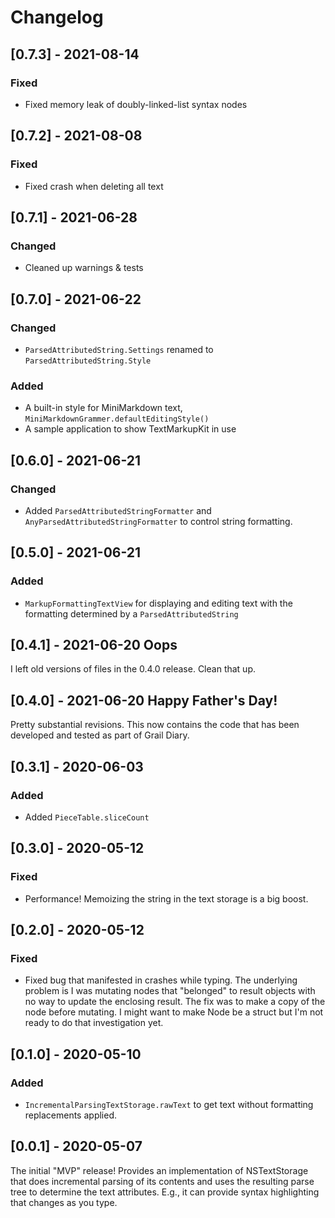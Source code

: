 # Changelog

## [0.7.3] - 2021-08-14

### Fixed

- Fixed memory leak of doubly-linked-list syntax nodes

## [0.7.2] - 2021-08-08

### Fixed

- Fixed crash when deleting all text

## [0.7.1] - 2021-06-28

### Changed

- Cleaned up warnings & tests

## [0.7.0] - 2021-06-22

### Changed

- `ParsedAttributedString.Settings` renamed to `ParsedAttributedString.Style`

### Added

- A built-in style for MiniMarkdown text, `MiniMarkdownGrammer.defaultEditingStyle()`
- A sample application to show TextMarkupKit in use

## [0.6.0] - 2021-06-21

### Changed

- Added `ParsedAttributedStringFormatter` and `AnyParsedAttributedStringFormatter` to control string formatting.

## [0.5.0] - 2021-06-21

### Added

- `MarkupFormattingTextView` for displaying and editing text with the formatting determined by a `ParsedAttributedString`

## [0.4.1] - 2021-06-20  Oops

I left old versions of files in the 0.4.0 release. Clean that up.

## [0.4.0] - 2021-06-20  Happy Father's Day!

Pretty substantial revisions. This now contains the code that has been developed and tested as part of Grail Diary.

## [0.3.1] - 2020-06-03

### Added

* Added `PieceTable.sliceCount`

## [0.3.0] - 2020-05-12

### Fixed

* Performance! Memoizing the string in the text storage is a big boost.

## [0.2.0] - 2020-05-12

### Fixed

* Fixed bug that manifested in crashes while typing. The underlying problem is I was mutating nodes that "belonged" to result objects with no way to update the enclosing result. The fix was to make a copy of the node before mutating. I might want to make Node be a struct but I'm not ready to do that investigation yet.

## [0.1.0] - 2020-05-10

### Added

* `IncrementalParsingTextStorage.rawText` to get text without formatting replacements applied.

## [0.0.1] - 2020-05-07

The initial "MVP" release! Provides an implementation of NSTextStorage that does incremental parsing of its contents and uses the resulting parse tree to determine the text attributes. E.g., it can provide syntax highlighting that changes as you type.
